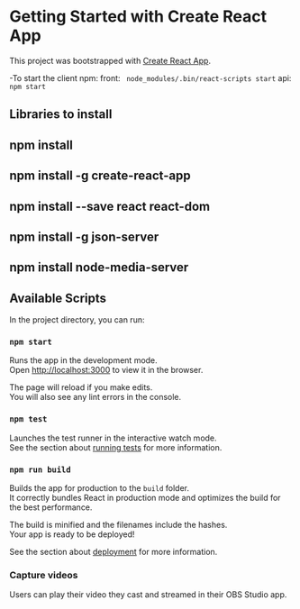# Getting Started with Create React App

This project was bootstrapped with [Create React App](https://github.com/facebook/create-react-app).

-To start the client npm: 
front: ` node_modules/.bin/react-scripts start` 
api: `npm start`

## Libraries to install

## npm install
## npm install -g create-react-app
## npm install --save react react-dom
## npm install -g json-server
## npm install node-media-server

## Available Scripts

In the project directory, you can run:

### `npm start`

Runs the app in the development mode.\
Open [http://localhost:3000](http://localhost:3000) to view it in the browser.

The page will reload if you make edits.\
You will also see any lint errors in the console.

### `npm test`

Launches the test runner in the interactive watch mode.\
See the section about [running tests](https://facebook.github.io/create-react-app/docs/running-tests) for more information.

### `npm run build`

Builds the app for production to the `build` folder.\
It correctly bundles React in production mode and optimizes the build for the best performance.

The build is minified and the filenames include the hashes.\
Your app is ready to be deployed!

See the section about [deployment](https://facebook.github.io/create-react-app/docs/deployment) for more information.


### Capture videos
Users can play their video they cast and streamed in their OBS Studio app.

